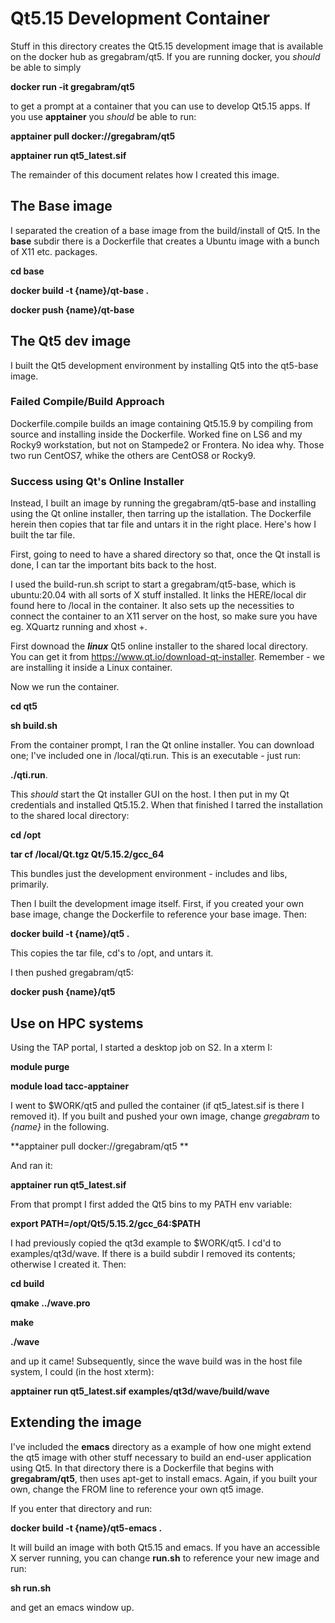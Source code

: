 
# Qt5.15 Development Container

Stuff in this directory creates the Qt5.15 development image that is available on the docker hub as gregabram/qt5.   If you are running docker, you *should* be able to simply 

**docker run -it gregabram/qt5** 

to get a prompt at a container that you can use to develop Qt5.15 apps.   If you use **apptainer** you *should* be able to run:

**apptainer pull docker://gregabram/qt5**

**apptainer run qt5_latest.sif**

The remainder of this document relates how I created this image.

## The Base image ##

I separated the creation of a base image from the build/install of Qt5.  In the **base** subdir there is a Dockerfile that creates a Ubuntu image with a bunch of X11 etc. packages.

**cd base**

**docker build -t {name}/qt-base .**

**docker push {name}/qt-base**

## The Qt5 dev image

I built the Qt5 development environment by installing Qt5 into the qt5-base image.

### Failed Compile/Build Approach

Dockerfile.compile builds an image containing Qt5.15.9 by compiling from source and installing inside the Dockerfile.   Worked fine on LS6 and my Rocky9 workstation, but not on Stampede2 or Frontera.   No idea why.   Those two run CentOS7, whike the others are CentOS8 or Rocky9.

### Success using Qt's Online Installer

Instead, I built an image by running the gregabram/qt5-base and installing using the Qt online installer, then tarring up the istallation.  The Dockerfile herein then copies that tar file and untars it in the right place.  Here's how I built the tar file.

First, going to need to have a shared directory so that, once the Qt install is done, I can tar the important bits back to the host.   


I used the build-run.sh script to start a gregabram/qt5-base, which is ubuntu:20.04 with all sorts of X stuff installed.  It links the HERE/local dir found here to /local in the container.   It also sets up the necessities to connect the container to an X11 server on the host, so make sure you have eg. XQuartz running and xhost +.  

First downoad the ***linux*** Qt5 online installer to the shared local directory.  You can get it from https://www.qt.io/download-qt-installer.  Remember - we are installing it inside a Linux container.   

Now we run the container.

**cd qt5**

**sh build.sh**

From the container prompt, I ran the Qt online installer.  You can download one; I've included one in /local/qti.run.  This is an executable - just run:

**./qti.run**.

This *should* start the Qt installer GUI on the host.   I then put in my Qt credentials and installed Qt5.15.2.  When that finished I tarred the installation to the shared local directory:

**cd /opt**

**tar cf /local/Qt.tgz Qt/5.15.2/gcc_64**

This bundles just the development environment - includes and libs, primarily.   

Then I built the development image itself.  First, if you created your own base image, change the Dockerfile to reference your base image.  Then:

**docker build -t {name}/qt5 .**

This copies the tar file, cd's to /opt, and untars it.

I then pushed gregabram/qt5:

**docker push {name}/qt5**

## Use on HPC systems

Using the TAP portal, I started a desktop job on S2.   In a xterm I:

**module purge**

**module load tacc-apptainer**

I went to \$WORK/qt5 and pulled the container (if qt5_latest.sif is there I removed it).  If you built and pushed your own image, change *gregabram* to *{name}* in the following.

**apptainer pull docker://gregabram/qt5  **

And ran it: 

**apptainer run qt5_latest.sif**

From that prompt I first added the Qt5 bins to my PATH env variable:

**export PATH=/opt/Qt5/5.15.2/gcc_64:\$PATH**

I had previously copied the qt3d example to \$WORK/qt5.  I cd'd to examples/qt3d/wave.
If there is a build subdir I removed its contents; otherwise I created it. Then:

**cd build**

**qmake ../wave.pro**

**make**

**./wave**

and up it came!   Subsequently, since the wave build was in the host file system, I could (in the host xterm):

**apptainer run qt5_latest.sif examples/qt3d/wave/build/wave**

## Extending the image

I've included the **emacs** directory as a example of how one might extend the qt5 image with other stuff necessary to build an end-user application using Qt5.  In that directory there is a Dockerfile that begins with **gregabram/qt5**, then uses apt-get to install emacs.   Again, if you built your own, change the FROM line to reference your own qt5 image.

If you enter that directory and run:

**docker build -t {name}/qt5-emacs .**

It will build an image with both Qt5.15 and emacs.   If you have an accessible X server running, you can change **run.sh** to reference your new image and run:

**sh run.sh**

and get an emacs window up. 
